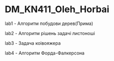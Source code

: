 # DM_KN411_Oleh_Horbai
lab1 - Алгоритм побудови дерев(Прима)

lab2 - Алгоритм рішень задачі листоноші

lab3 - Задача коівояжера

lab4 - Алгоритм Форда-Фалкерсона 

